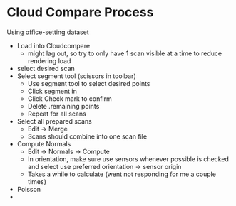 # Cloud Compare Process

Using office-setting dataset

- Load into Cloudcompare
  - might lag out, so try to only have 1 scan visible at a time to reduce rendering load
- select desired scan
- Select segment tool (scissors in toolbar)
  - Use segment tool to select desired points
  - Click segment in 
  - Click Check mark to confirm
  - Delete .remaining points
  - Repeat for all scans
- Select all prepared scans
  - Edit -> Merge
  - Scans should combine into one scan file
- Compute Normals
  - Edit -> Normals -> Compute
  - In orientation, make sure use sensors whenever possible is checked and select use preferred orientation -> sensor origin
  - Takes a while to calculate (went not responding for me a couple times)
- Poisson
- 
